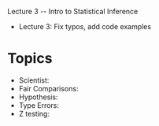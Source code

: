 Lecture 3 -- Intro to Statistical Inference
- Lecture 3: Fix typos, add code examples


# Topics

- Scientist:
- Fair Comparisons:
- Hypothesis:
- Type Errors:
- Z testing:
